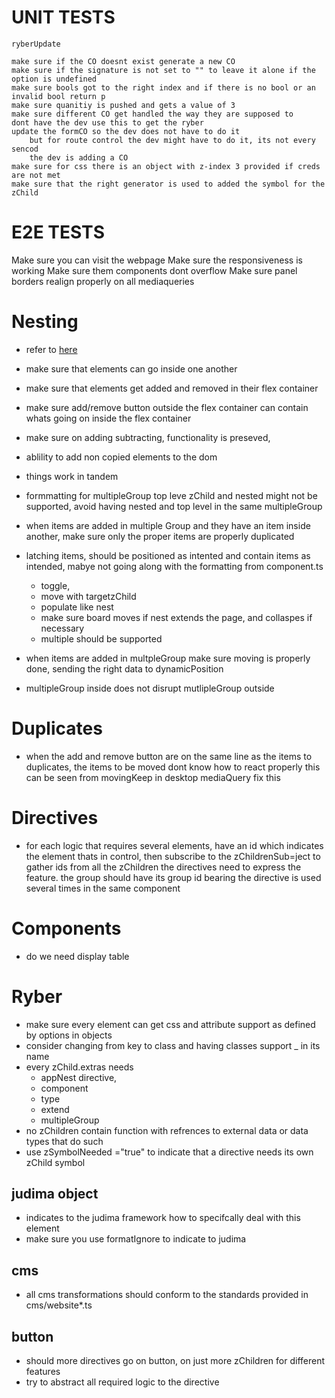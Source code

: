 # UNIT TESTS


    ryberUpdate
    
    make sure if the CO doesnt exist generate a new CO
    make sure if the signature is not set to "" to leave it alone if the option is undefined
    make sure bools got to the right index and if there is no bool or an invalid bool return p
    make sure quanitiy is pushed and gets a value of 3
    make sure different CO get handled the way they are supposed to
    dont have the dev use this to get the ryber
    update the formCO so the dev does not have to do it
        but for route control the dev might have to do it, its not every sencod
        the dev is adding a CO
    make sure for css there is an object with z-index 3 provided if creds are not met
    make sure that the right generator is used to added the symbol for the zChild

# E2E TESTS 

Make sure you can visit the webpage
Make sure the responsiveness is working 
Make sure them components dont overflow
Make sure panel borders realign properly on all mediaqueries


# Nesting

* refer to  [here](C:\Users\oluod\My_Notebook\Google\API\bigquery\AngularApp\testing\e2e)
* make sure that elements can go inside one another
* make sure that elements get added and removed in their flex container
* make sure  add/remove button outside the flex container can contain whats going on inside the flex container
* make sure on adding subtracting, functionality is preseved,
* ablility to add non copied elements to the dom
* things work in tandem
* formmatting for multipleGroup top leve zChild and nested might not be supported, avoid having nested and top level in the same multipleGroup


* when items are added in multiple Group and they have an item inside another, make sure only the proper items are properly duplicated
* latching items, should be positioned as intented and contain items as intended, mabye not going along with the formatting from component.ts
    * toggle, 
    * move with targetzChild
    * populate like nest    
    * make sure board moves if nest extends the page, and collaspes if necessary
    * multiple should be supported

* when items are added in multpleGroup make sure moving is properly done, sending the right data to dynamicPosition
* multipleGroup inside does not disrupt mutlipleGroup outside

# Duplicates

* when the add and remove button are on the same line as the items to duplicates, the items to be moved dont know how to react properly this can be seen from movingKeep in desktop mediaQuery fix this

# Directives
* for each logic that requires several elements, have an id which indicates the element thats in control, then subscribe to the zChildrenSub=ject to gather ids from all the zChildren the directives  need to express the feature. the group should have its group id bearing the directive is used several times in the same component


# Components 
* do we need display table

# Ryber
*  make sure every element can  get css and attribute support as defined by options in objects
* consider changing from key to class and having classes support _ in its name
* every zChild.extras needs 
	* appNest directive,
	* component
	* type
	* extend
	* multipleGroup
* no zChildren contain function with refrences to external data or data types that do such
* use zSymbolNeeded ="true" to indicate that a directive needs its own zChild symbol

## judima object
* indicates to the judima framework how to specifcally deal with this element
* make sure you use formatIgnore to indicate to judima

## cms

* all cms transformations should conform to the standards provided in cms/website*.ts
## button

* should more directives go on button, on  just more zChildren for different features
* try to abstract all required logic to the directive 
